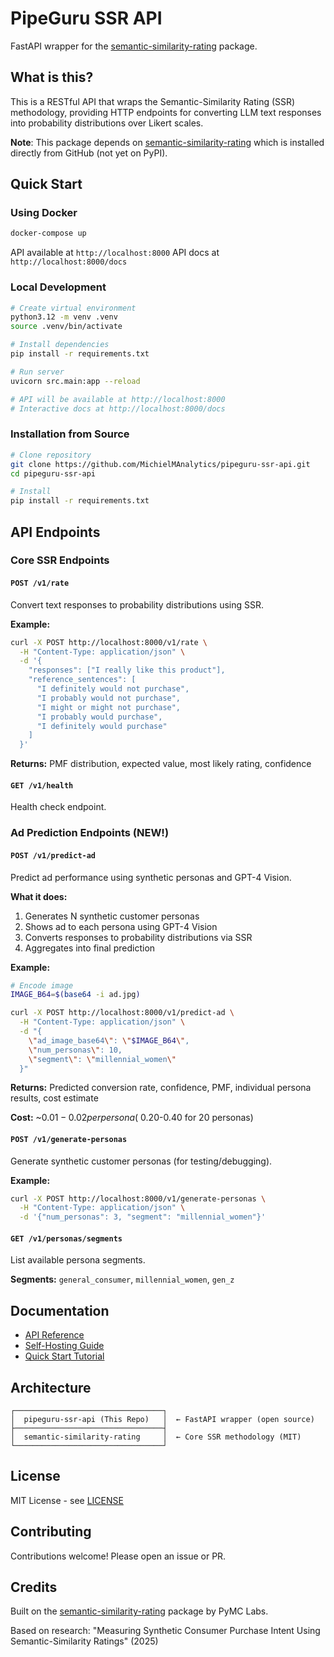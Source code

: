 # PipeGuru SSR API

FastAPI wrapper for the [semantic-similarity-rating](https://github.com/pymc-labs/semantic-similarity-rating) package.

## What is this?

This is a RESTful API that wraps the Semantic-Similarity Rating (SSR) methodology, providing HTTP endpoints for converting LLM text responses into probability distributions over Likert scales.

**Note**: This package depends on [semantic-similarity-rating](https://github.com/pymc-labs/semantic-similarity-rating) which is installed directly from GitHub (not yet on PyPI).

## Quick Start

### Using Docker

```bash
docker-compose up
```

API available at `http://localhost:8000`
API docs at `http://localhost:8000/docs`

### Local Development

```bash
# Create virtual environment
python3.12 -m venv .venv
source .venv/bin/activate

# Install dependencies
pip install -r requirements.txt

# Run server
uvicorn src.main:app --reload

# API will be available at http://localhost:8000
# Interactive docs at http://localhost:8000/docs
```

### Installation from Source

```bash
# Clone repository
git clone https://github.com/MichielMAnalytics/pipeguru-ssr-api.git
cd pipeguru-ssr-api

# Install
pip install -r requirements.txt
```

## API Endpoints

### Core SSR Endpoints

#### `POST /v1/rate`

Convert text responses to probability distributions using SSR.

**Example:**
```bash
curl -X POST http://localhost:8000/v1/rate \
  -H "Content-Type: application/json" \
  -d '{
    "responses": ["I really like this product"],
    "reference_sentences": [
      "I definitely would not purchase",
      "I probably would not purchase",
      "I might or might not purchase",
      "I probably would purchase",
      "I definitely would purchase"
    ]
  }'
```

**Returns:** PMF distribution, expected value, most likely rating, confidence

#### `GET /v1/health`

Health check endpoint.

### Ad Prediction Endpoints (NEW!)

#### `POST /v1/predict-ad`

Predict ad performance using synthetic personas and GPT-4 Vision.

**What it does:**
1. Generates N synthetic customer personas
2. Shows ad to each persona using GPT-4 Vision
3. Converts responses to probability distributions via SSR
4. Aggregates into final prediction

**Example:**
```bash
# Encode image
IMAGE_B64=$(base64 -i ad.jpg)

curl -X POST http://localhost:8000/v1/predict-ad \
  -H "Content-Type: application/json" \
  -d "{
    \"ad_image_base64\": \"$IMAGE_B64\",
    \"num_personas\": 10,
    \"segment\": \"millennial_women\"
  }"
```

**Returns:** Predicted conversion rate, confidence, PMF, individual persona results, cost estimate

**Cost:** ~$0.01-0.02 per persona (~$0.20-0.40 for 20 personas)

#### `POST /v1/generate-personas`

Generate synthetic customer personas (for testing/debugging).

**Example:**
```bash
curl -X POST http://localhost:8000/v1/generate-personas \
  -H "Content-Type: application/json" \
  -d '{"num_personas": 3, "segment": "millennial_women"}'
```

#### `GET /v1/personas/segments`

List available persona segments.

**Segments:** `general_consumer`, `millennial_women`, `gen_z`

## Documentation

- [API Reference](docs/api-reference.md)
- [Self-Hosting Guide](docs/self-hosting.md)
- [Quick Start Tutorial](docs/quickstart.md)

## Architecture

```
┌─────────────────────────────────┐
│  pipeguru-ssr-api (This Repo)   │  ← FastAPI wrapper (open source)
├─────────────────────────────────┤
│  semantic-similarity-rating     │  ← Core SSR methodology (MIT)
└─────────────────────────────────┘
```

## License

MIT License - see [LICENSE](LICENSE)

## Contributing

Contributions welcome! Please open an issue or PR.

## Credits

Built on the [semantic-similarity-rating](https://github.com/pymc-labs/semantic-similarity-rating) package by PyMC Labs.

Based on research: "Measuring Synthetic Consumer Purchase Intent Using Semantic-Similarity Ratings" (2025)
